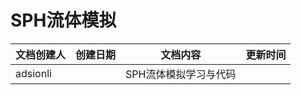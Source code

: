 # SPH流体模拟

| 文档创建人 | 创建日期 | 文档内容              | 更新时间 |
| ---------- | -------- | --------------------- | -------- |
| adsionli   |          | SPH流体模拟学习与代码 |          |